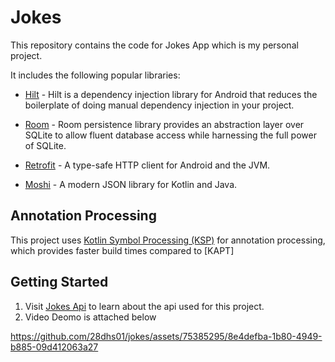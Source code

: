 # Jokes

This repository contains the code for Jokes App which is my personal project.

It includes the following popular libraries:

- [Hilt](https://dagger.dev/hilt) - Hilt is a dependency injection library for Android that reduces
  the boilerplate of doing manual dependency injection in your project.
  
- [Room](https://developer.android.com/training/data-storage/room) - Room persistence library
  provides an abstraction layer over SQLite to allow fluent database access while harnessing the
  full power of SQLite.

- [Retrofit](https://github.com/square/retrofit) - A type-safe HTTP client for Android and the JVM.
  
- [Moshi](https://github.com/square/moshi) - A modern JSON library for Kotlin and Java.
  

## Annotation Processing

This project uses [Kotlin Symbol Processing (KSP)](https://kotlinlang.org/docs/ksp-overview.html) for annotation processing, which provides faster build times compared to [KAPT]

## Getting Started
1. Visit [Jokes Api](https://sv443.net/jokeapi/v2/) to learn about the api used for this project.
2. Video Deomo is attached below
   
 https://github.com/28dhs01/jokes/assets/75385295/8e4defba-1b80-4949-b885-09d412063a27
